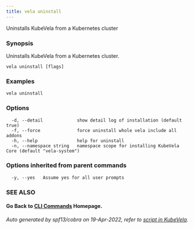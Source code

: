 ```yaml
---
title: vela uninstall
---
```


Uninstalls KubeVela from a Kubernetes cluster

### Synopsis

Uninstalls KubeVela from a Kubernetes cluster.

```
vela uninstall [flags]
```

### Examples

```
vela uninstall
```

### Options

```
  -d, --detail             show detail log of installation (default true)
  -f, --force              force uninstall whole vela include all addons
  -h, --help               help for uninstall
  -n, --namespace string   namespace scope for installing KubeVela Core (default "vela-system")
```

### Options inherited from parent commands

```
  -y, --yes   Assume yes for all user prompts
```

### SEE ALSO



#### Go Back to [CLI Commands](vela) Homepage.


###### Auto generated by spf13/cobra on 19-Apr-2022, refer to [script in KubeVela](https://github.com/oam-dev/kubevela/tree/master/hack/docgen).
